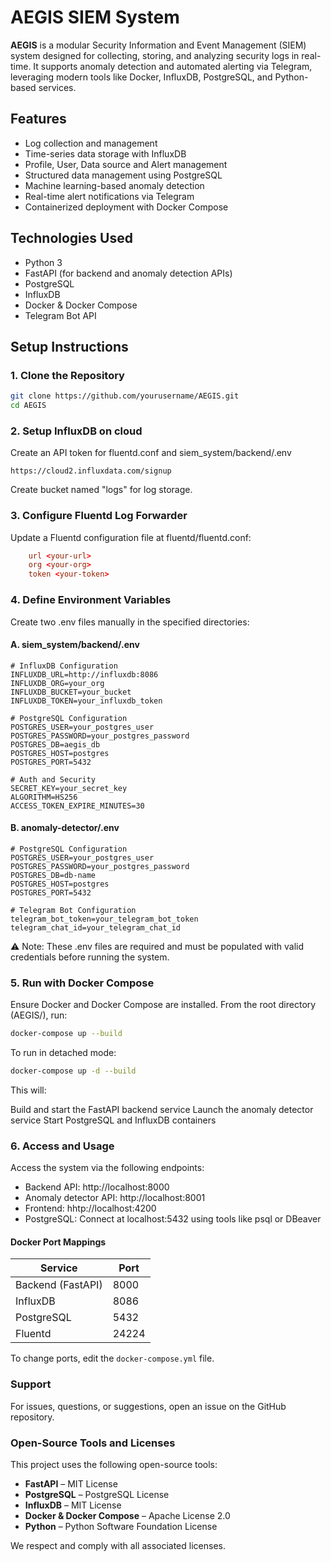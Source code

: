 # AEGIS SIEM System
**AEGIS** is a modular Security Information and Event Management (SIEM) system designed for collecting, storing, and analyzing security logs in real-time. It supports anomaly detection and automated alerting via Telegram, leveraging modern tools like Docker, InfluxDB, PostgreSQL, and Python-based services.

## Features

- Log collection and management
- Time-series data storage with InfluxDB
- Profile, User, Data source and Alert management
- Structured data management using PostgreSQL
- Machine learning-based anomaly detection
- Real-time alert notifications via Telegram
- Containerized deployment with Docker Compose


## Technologies Used

- Python 3
- FastAPI (for backend and anomaly detection APIs)
- PostgreSQL
- InfluxDB
- Docker & Docker Compose
- Telegram Bot API


## Setup Instructions
### 1. Clone the Repository
```bash
git clone https://github.com/yourusername/AEGIS.git
cd AEGIS
```
### 2. Setup InfluxDB on cloud
Create an API token for fluentd.conf and siem_system/backend/.env
```url
https://cloud2.influxdata.com/signup
```
Create bucket named "logs" for log storage.

### 3. Configure Fluentd Log Forwarder
Update a Fluentd configuration file at fluentd/fluentd.conf:
```conf
    url <your-url>
    org <your-org>
    token <your-token>
```

### 4. Define Environment Variables
Create two .env files manually in the specified directories:
#### A. siem_system/backend/.env
```.env
# InfluxDB Configuration
INFLUXDB_URL=http://influxdb:8086
INFLUXDB_ORG=your_org
INFLUXDB_BUCKET=your_bucket
INFLUXDB_TOKEN=your_influxdb_token

# PostgreSQL Configuration
POSTGRES_USER=your_postgres_user
POSTGRES_PASSWORD=your_postgres_password
POSTGRES_DB=aegis_db
POSTGRES_HOST=postgres
POSTGRES_PORT=5432

# Auth and Security
SECRET_KEY=your_secret_key
ALGORITHM=HS256
ACCESS_TOKEN_EXPIRE_MINUTES=30
```
#### B. anomaly-detector/.env
```.env
# PostgreSQL Configuration
POSTGRES_USER=your_postgres_user
POSTGRES_PASSWORD=your_postgres_password
POSTGRES_DB=db-name
POSTGRES_HOST=postgres
POSTGRES_PORT=5432

# Telegram Bot Configuration
telegram_bot_token=your_telegram_bot_token
telegram_chat_id=your_telegram_chat_id
```
⚠️ Note: These .env files are required and must be populated with valid credentials before running the system.

### 5. Run with Docker Compose
Ensure Docker and Docker Compose are installed. From the root directory (AEGIS/), run:
```bash
docker-compose up --build
```
To run in detached mode:
```bash
docker-compose up -d --build
```
This will:

Build and start the FastAPI backend service
Launch the anomaly detector service
Start PostgreSQL and InfluxDB containers

### 6. Access and Usage
Access the system via the following endpoints:

- Backend API: http://localhost:8000
- Anomaly detector API: http://localhost:8001
- Frontend: hhtp://localhost:4200
- PostgreSQL: Connect at localhost:5432 using tools like psql or DBeaver


#### Docker Port Mappings
| Service           | Port  |
|-------------------|-------|
| Backend (FastAPI) | 8000  |
| InfluxDB          | 8086  |
| PostgreSQL        | 5432  |
| Fluentd           | 24224 |

To change ports, edit the `docker-compose.yml` file.


### Support
For issues, questions, or suggestions, open an issue on the GitHub repository.

### Open-Source Tools and Licenses

This project uses the following open-source tools:

- **FastAPI** – MIT License
- **PostgreSQL** – PostgreSQL License
- **InfluxDB** – MIT License
- **Docker & Docker Compose** – Apache License 2.0
- **Python** – Python Software Foundation License

We respect and comply with all associated licenses.
